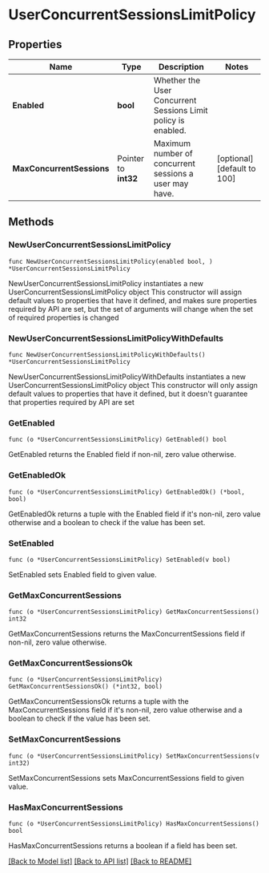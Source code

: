 # UserConcurrentSessionsLimitPolicy

## Properties

Name | Type | Description | Notes
------------ | ------------- | ------------- | -------------
**Enabled** | **bool** | Whether the User Concurrent Sessions Limit policy is enabled. | 
**MaxConcurrentSessions** | Pointer to **int32** | Maximum number of concurrent sessions a user may have. | [optional] [default to 100]

## Methods

### NewUserConcurrentSessionsLimitPolicy

`func NewUserConcurrentSessionsLimitPolicy(enabled bool, ) *UserConcurrentSessionsLimitPolicy`

NewUserConcurrentSessionsLimitPolicy instantiates a new UserConcurrentSessionsLimitPolicy object
This constructor will assign default values to properties that have it defined,
and makes sure properties required by API are set, but the set of arguments
will change when the set of required properties is changed

### NewUserConcurrentSessionsLimitPolicyWithDefaults

`func NewUserConcurrentSessionsLimitPolicyWithDefaults() *UserConcurrentSessionsLimitPolicy`

NewUserConcurrentSessionsLimitPolicyWithDefaults instantiates a new UserConcurrentSessionsLimitPolicy object
This constructor will only assign default values to properties that have it defined,
but it doesn't guarantee that properties required by API are set

### GetEnabled

`func (o *UserConcurrentSessionsLimitPolicy) GetEnabled() bool`

GetEnabled returns the Enabled field if non-nil, zero value otherwise.

### GetEnabledOk

`func (o *UserConcurrentSessionsLimitPolicy) GetEnabledOk() (*bool, bool)`

GetEnabledOk returns a tuple with the Enabled field if it's non-nil, zero value otherwise
and a boolean to check if the value has been set.

### SetEnabled

`func (o *UserConcurrentSessionsLimitPolicy) SetEnabled(v bool)`

SetEnabled sets Enabled field to given value.


### GetMaxConcurrentSessions

`func (o *UserConcurrentSessionsLimitPolicy) GetMaxConcurrentSessions() int32`

GetMaxConcurrentSessions returns the MaxConcurrentSessions field if non-nil, zero value otherwise.

### GetMaxConcurrentSessionsOk

`func (o *UserConcurrentSessionsLimitPolicy) GetMaxConcurrentSessionsOk() (*int32, bool)`

GetMaxConcurrentSessionsOk returns a tuple with the MaxConcurrentSessions field if it's non-nil, zero value otherwise
and a boolean to check if the value has been set.

### SetMaxConcurrentSessions

`func (o *UserConcurrentSessionsLimitPolicy) SetMaxConcurrentSessions(v int32)`

SetMaxConcurrentSessions sets MaxConcurrentSessions field to given value.

### HasMaxConcurrentSessions

`func (o *UserConcurrentSessionsLimitPolicy) HasMaxConcurrentSessions() bool`

HasMaxConcurrentSessions returns a boolean if a field has been set.


[[Back to Model list]](../README.md#documentation-for-models) [[Back to API list]](../README.md#documentation-for-api-endpoints) [[Back to README]](../README.md)



